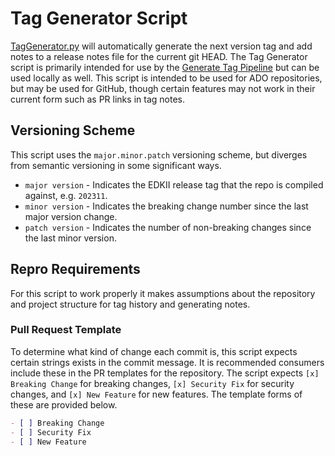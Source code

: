 # Tag Generator Script

[TagGenerator.py](./TagGenerator.py) will automatically generate the next version tag
and add notes to a release notes file for the current git HEAD. The Tag Generator
script is primarily intended for use by the [Generate Tag Pipeline](../../Jobs/GenerateTag.yml)
but can be used locally as well. This script is intended to be used for ADO repositories,
but may be used for GitHub, though certain features may not work in their current
form such as PR links in tag notes.

## Versioning Scheme

This script uses the `major.minor.patch` versioning scheme, but diverges from semantic
versioning in some significant ways.

- `major version` - Indicates the EDKII release tag that the repo is compiled against, e.g. `202311`.
- `minor version` - Indicates the breaking change number since the last major version change.
- `patch version` - Indicates the number of non-breaking changes since the last minor version.

## Repro Requirements

For this script to work properly it makes assumptions about the repository and
project structure for tag history and generating notes.

### Pull Request Template

To determine what kind of change each commit is, this script expects certain strings
exists in the commit message. It is recommended consumers include these in the PR
templates for the repository. The script expects `[x] Breaking Change` for breaking
changes, `[x] Security Fix` for security changes, and `[x] New Feature` for new
features. The template forms of these are provided below.

```md
- [ ] Breaking Change
- [ ] Security Fix
- [ ] New Feature
```
